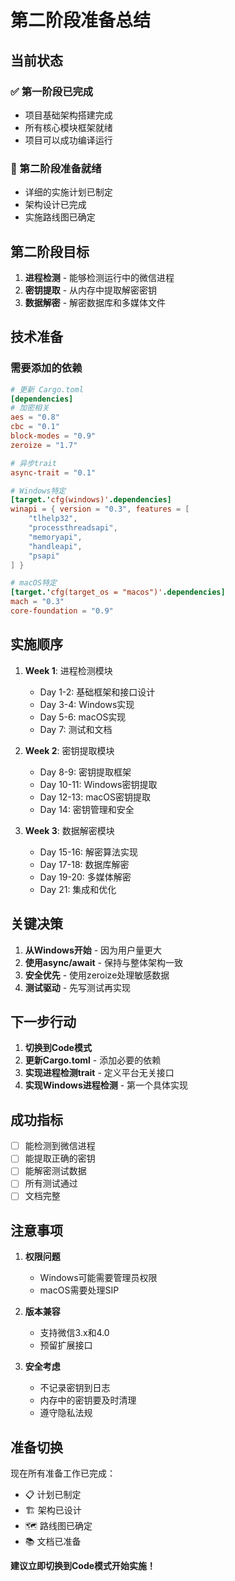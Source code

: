 # 第二阶段准备总结

## 当前状态

### ✅ 第一阶段已完成
- 项目基础架构搭建完成
- 所有核心模块框架就绪
- 项目可以成功编译运行

### 🚧 第二阶段准备就绪
- 详细的实施计划已制定
- 架构设计已完成
- 实施路线图已确定

## 第二阶段目标

1. **进程检测** - 能够检测运行中的微信进程
2. **密钥提取** - 从内存中提取解密密钥
3. **数据解密** - 解密数据库和多媒体文件

## 技术准备

### 需要添加的依赖
```toml
# 更新 Cargo.toml
[dependencies]
# 加密相关
aes = "0.8"
cbc = "0.1"
block-modes = "0.9"
zeroize = "1.7"

# 异步trait
async-trait = "0.1"

# Windows特定
[target.'cfg(windows)'.dependencies]
winapi = { version = "0.3", features = [
    "tlhelp32", 
    "processthreadsapi", 
    "memoryapi",
    "handleapi",
    "psapi"
] }

# macOS特定
[target.'cfg(target_os = "macos")'.dependencies]
mach = "0.3"
core-foundation = "0.9"
```

## 实施顺序

1. **Week 1**: 进程检测模块
   - Day 1-2: 基础框架和接口设计
   - Day 3-4: Windows实现
   - Day 5-6: macOS实现
   - Day 7: 测试和文档

2. **Week 2**: 密钥提取模块
   - Day 8-9: 密钥提取框架
   - Day 10-11: Windows密钥提取
   - Day 12-13: macOS密钥提取
   - Day 14: 密钥管理和安全

3. **Week 3**: 数据解密模块
   - Day 15-16: 解密算法实现
   - Day 17-18: 数据库解密
   - Day 19-20: 多媒体解密
   - Day 21: 集成和优化

## 关键决策

1. **从Windows开始** - 因为用户量更大
2. **使用async/await** - 保持与整体架构一致
3. **安全优先** - 使用zeroize处理敏感数据
4. **测试驱动** - 先写测试再实现

## 下一步行动

1. **切换到Code模式**
2. **更新Cargo.toml** - 添加必要的依赖
3. **实现进程检测trait** - 定义平台无关接口
4. **实现Windows进程检测** - 第一个具体实现

## 成功指标

- [ ] 能检测到微信进程
- [ ] 能提取正确的密钥
- [ ] 能解密测试数据
- [ ] 所有测试通过
- [ ] 文档完整

## 注意事项

1. **权限问题**
   - Windows可能需要管理员权限
   - macOS需要处理SIP

2. **版本兼容**
   - 支持微信3.x和4.0
   - 预留扩展接口

3. **安全考虑**
   - 不记录密钥到日志
   - 内存中的密钥要及时清理
   - 遵守隐私法规

## 准备切换

现在所有准备工作已完成：
- 📋 计划已制定
- 🏗️ 架构已设计
- 🗺️ 路线图已确定
- 📚 文档已准备

**建议立即切换到Code模式开始实施！**